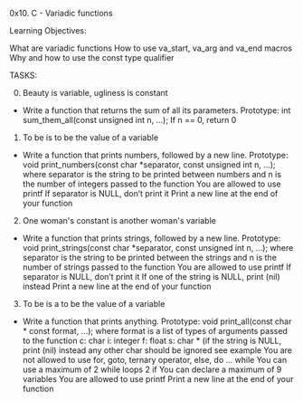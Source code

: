 0x10. C - Variadic functions

Learning Objectives:

What are variadic functions
How to use va_start, va_arg and va_end macros
Why and how to use the const type qualifier

TASKS:

0. Beauty is variable, ugliness is constant

- Write a function that returns the sum of all its parameters.
  Prototype: int sum_them_all(const unsigned int n, ...);
  If n == 0, return 0

1. To be is to be the value of a variable

- Write a function that prints numbers, followed by a new line.
  Prototype: void print_numbers(const char *separator, const unsigned int n, ...);
  where separator is the string to be printed between numbers
  and n is the number of integers passed to the function
  You are allowed to use printf
  If separator is NULL, don’t print it
  Print a new line at the end of your function

2. One woman's constant is another woman's variable

- Write a function that prints strings, followed by a new line.
  Prototype: void print_strings(const char *separator, const unsigned int n, ...);
  where separator is the string to be printed between the strings
  and n is the number of strings passed to the function
  You are allowed to use printf
  If separator is NULL, don’t print it
  If one of the string is NULL, print (nil) instead
  Print a new line at the end of your function

3. To be is a to be the value of a variable

- Write a function that prints anything.
Prototype: void print_all(const char * const format, ...);
where format is a list of types of arguments passed to the function
c: char
i: integer
f: float
s: char * (if the string is NULL, print (nil) instead
any other char should be ignored
see example
You are not allowed to use for, goto, ternary operator, else, do ... while
You can use a maximum of
2 while loops
2 if
You can declare a maximum of 9 variables
You are allowed to use printf
Print a new line at the end of your function

